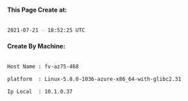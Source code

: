 
   
#### This Page Create at:

```bash

2021-07-21 - 18:52:25 UTC

```

#### Create By Machine:

```bash

Host Name : fv-az75-468

platform  : Linux-5.8.0-1036-azure-x86_64-with-glibc2.31

Ip Local  : 10.1.0.37

```

